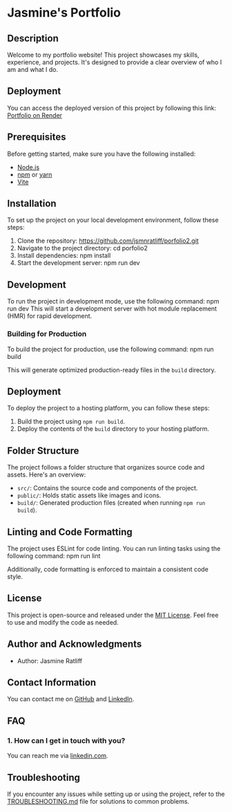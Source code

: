 # Jasmine's Portfolio

## Description
Welcome to my portfolio website! This project showcases my skills, experience, and projects. It's designed to provide a clear overview of who I am and what I do.

## Deployment
You can access the deployed version of this project by following this link: [Portfolio on Render](https://portfolio2-6271.onrender.com/)

## Prerequisites
Before getting started, make sure you have the following installed:
- [Node.js](https://nodejs.org/)
- [npm](https://www.npmjs.com/) or [yarn](https://yarnpkg.com/)
- [Vite](https://vitejs.dev/)

## Installation
To set up the project on your local development environment, follow these steps:

1. Clone the repository:  https://github.com/jsmnratliff/porfolio2.git
2. Navigate to the project directory: cd porfolio2
3. Install dependencies: npm install
4. Start the development server: npm run dev

## Development
To run the project in development mode, use the following command: npm run dev
This will start a development server with hot module replacement (HMR) for rapid development.

### Building for Production
To build the project for production, use the following command: npm run build

This will generate optimized production-ready files in the `build` directory.

## Deployment
To deploy the project to a hosting platform, you can follow these steps:
1. Build the project using `npm run build`.
2. Deploy the contents of the `build` directory to your hosting platform.

## Folder Structure
The project follows a folder structure that organizes source code and assets. Here's an overview:
- `src/`: Contains the source code and components of the project.
- `public/`: Holds static assets like images and icons.
- `build/`: Generated production files (created when running `npm run build`).

## Linting and Code Formatting
The project uses ESLint for code linting. You can run linting tasks using the following command: npm run lint

Additionally, code formatting is enforced to maintain a consistent code style.

## License
This project is open-source and released under the [MIT License](LICENSE). Feel free to use and modify the code as needed.

## Author and Acknowledgments
- Author: Jasmine Ratliff
  
## Contact Information
You can contact me on [GitHub](https://github.com/jsmnratliff) and [LinkedIn](https://www.linkedin.com/in/jasmine-ratliff-845260ba/).

## FAQ
### 1. How can I get in touch with you?
You can reach me via [linkedin.com](https://www.linkedin.com/in/jasmine-ratliff-845260ba/).

## Troubleshooting
If you encounter any issues while setting up or using the project, refer to the [TROUBLESHOOTING.md](TROUBLESHOOTING.md) file for solutions to common problems.
